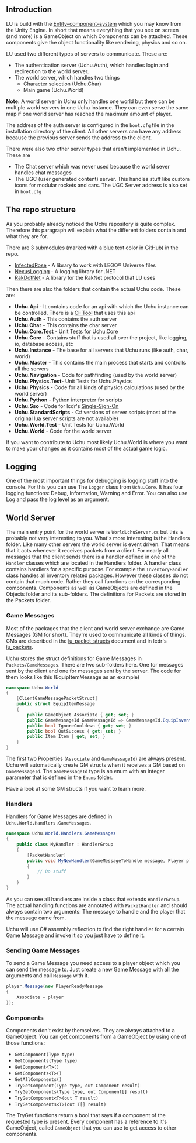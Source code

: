 ## Introduction
LU is build with the [Entity–component–system](https://en.wikipedia.org/wiki/Entity_component_system) which you may know from the Unity Engine. In short that means everything that you see on screen (and more) is a GameObject on which Components can be attached. These components give the object functionality like rendering, physics and so on. 

LU used two different types of servers to communicate. These are: 
* The authentication server (Uchu.Auth), which handles login and redirection to the world server. 
* The world server, which handles two things
  * Character selection (Uchu.Char)
  * Main game (Uchu.World)

**Note:** A world server in Uchu only handles one world but there can be multiple world servers in one Uchu instance. They can even serve the same map if one world server has reached the maximum amount of player. 

The address of the auth server is configured in the `boot.cfg` file in the installation directory of the client. All other servers can have any address because the previous server sends the address to the client.

There were also two other server types that aren't implemented in Uchu. These are
* The Chat server which was never used because the world sever handles chat messages
* The UGC (user generated content) server. This handles stuff like custom icons for modular rockets and cars. The UGC Server address is also set in `boot.cfg`

## The repo structure
As you probably already noticed the Uchu repository is quite complex. Therefore this paragraph will explain what the different folders contain and what they are for.

There are 3 submodules (marked with a blue text color in GitHub) in the repo.
* [InfectedRose](https://github.com/Wincent01/InfectedRose) - A library to work with LEGO® Universe files
* [NexusLogging](https://github.com/TheNexusAvenger/Nexus-Logging) - A logging library for .NET
* [RakDotNet](https://github.com/UchuServer/RakDotNet) - A library for the RakNet protocol that LU uses

Then there are also the folders that contain the actual Uchu code. These are:

* **Uchu.Api** - It contains code for an api with which the Uchu instance can be controlled. There is a [Cli Tool](https://github.com/UchuServer/cli) that uses this api
* **Uchu.Auth** - This contains the auth server
* **Uchu.Char** - This contains the char server
* **Uchu.Core.Test** - Unit Tests for Uchu.Core
* **Uchu.Core** - Contains stuff that is used all over the project, like logging, io, database access, etc
* **Uchu.Instance** - The base for all servers that Uchu runs (like auth, char, world)
* **Uchu.Master** - This contains the main process that starts and controlls all the servers
* **Uchu.Navigation** - Code for pathfinding (used by the world server)
* **Uchu.Physics.Test**- Unit Tests for Uchu.Physics
* **Uchu.Physics** - Code for all kinds of physics calculations (used by the world server)
* **Uchu.Python** - Python interpreter for scripts
* **Uchu.Sso** - Code for lcdr's [Single-Sign-On](https://github.com/lcdr/sso_auth)
* **Uchu.StandardScripts** - C# versions of server scripts (most of the original lua server scripts are not available)
* **Uchu.World.Test** - Unit Tests for Uchu.World
* **Uchu.World** - Code for the world server

If you want to contribute to Uchu most likely Uchu.World is where you want to make your changes as it contains most of the actual game logic.

## Logging
One of the most important things for debugging is logging stuff into the console. For this you can use The `Logger` class from `Uchu.Core`. It has four logging functions: Debug, Information, Warning and Error. You can also use Log and pass the log level as an argument. 

## World Server
The main entry point for the world server is `WorldUchuServer.cs` but this is probably not very interesting to you. What's more interesting is the Handlers folder. Like many other servers the world server is event driven. That means that it acts whenever it receives packets from a client. For nearly all messages that the client sends there is a handler defined in one of the `Handler` classes which are located in the Handlers folder. A handler class contains handlers for a specific purpose. For example the `InventoryHandler` class handles all inventory related packages. However these classes do not contain that much code. Rather they call functions on the corresponding components. Components as well as GameObjects are defined in the Objects folder and its sub-folders. The definitions for Packets are stored in the Packets folder.

### Game Messages
Most of the packages that the client and world server exchange are Game Messages (GM for short). They're used to communicate all kinds of things. GMs are described in the [lu_packet_structs](https://docs.google.com/document/d/1v9GB1gNwO0C81Rhd4imbaLN7z-R0zpK5sYJMbxPP3Kc) document and in lcdr's [lu_packets](https://lcdruniverse.org/lu_packets/lu_packets/).

Uchu stores the struct definitions for Game Messages in `Packets/GameMessages`. There are two sub-folders here. One for messages sent by the client and one for messages sent by the server. The code for them looks like this (EquipItemMessage as an example)

```c#
namespace Uchu.World
{
    [ClientGameMessagePacketStruct]
    public struct EquipItemMessage
    {
        public GameObject Associate { get; set; }
        public GameMessageId GameMessageId => GameMessageId.EquipInventory;
        public bool IgnoreCooldown { get; set; }
        public bool OutSuccess { get; set; }
        public Item Item { get; set; }
    }
}
```
The first two Properties (`Associate` and `GameMessageId`) are always present. Uchu will automatically create GM structs when it receives a GM based on `GameMessageId`. The `GameMessageId` type is an enum with an integer parameter that is defined in the `Enums` folder.

Have a look at some GM structs if you want to learn more.

### Handlers
Handlers for Game Messages are defined in `Uchu.World.Handlers.GameMessages`.

```c#
namespace Uchu.World.Handlers.GameMessages
{
    public class MyHandler : HandlerGroup
    {
        [PacketHandler]
        public void MyNewHandler(GameMessageToHandle message, Player player)
        {
            // Do stuff
        }
    }
}
```

As you can see all handlers are inside a class that extends `HandlerGroup`. The actual handling functions are annotated with `PacketHandler` and should always contain two arguments: The message to handle and the player that the message came from.

Uchu will use C# assembly reflection to find the right handler for a certain Game Message and invoke it so you just have to define it.

### Sending Game Messages
To send a Game Message you need access to a player object which you can send the message to. Just create a new Game Message with all the arguments and call `Message` with it.

```c#
player.Message(new PlayerReadyMessage
{
    Associate = player
});
```

### Components
Components don't exist by themselves. They are always attached to a GameObject. You can get components from a GameObject by using one of those functions:
* `GetComponent(Type type)`
* `GetComponents(Type type)`
* `GetComponent<T>()`
* `GetComponents<T>()`
* `GetAllComponents()`
* `TryGetComponent(Type type, out Component result)`
* `TryGetComponents(Type type, out Component[] result)`
* `TryGetComponent<T>(out T result)`
* `TryGetComponents<T>(out T[] result)`

The TryGet functions return a bool that says if a component of the requested type is present. Every component has a reference to it's GameObject, called `GameObject` that you can use to get access to other components.
